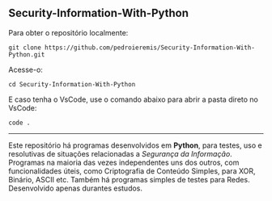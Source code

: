## Security-Information-With-Python

Para obter o repositório localmente:

```shell
git clone https://github.com/pedroieremis/Security-Information-With-Python.git
```

Acesse-o:
```shell
cd Security-Information-With-Python
```

 E caso tenha o VsCode, use o comando abaixo para abrir a pasta direto no VsCode:
 ```shell
code .
```

---

Este repositório há programas desenvolvidos em __Python__, para testes, uso e resolutivas de situações relacionadas a _Segurança da Informação_. Programas na maioria das vezes independentes uns dos outros, com funcionalidades úteis, como Criptografia de Conteúdo Simples, para XOR, Binário, ASCII etc. Também há programas simples de testes para Redes. Desenvolvido apenas durantes estudos.
